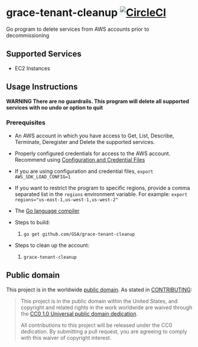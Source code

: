 # grace-tenant-cleanup [![CircleCI](https://circleci.com/gh/GSA/grace-tenant-cleanup.svg?style=svg)](https://circleci.com/gh/GSA/grace-tenant-cleanup)

Go program to delete services from AWS accounts prior to decommissioning

## Supported Services ##

- EC2 Instances

## Usage Instructions ##

**WARNING There are no guardrails.  This program will delete all supported services
with no undo or option to quit**

### Prerequisites ###

- An AWS account in which you have access to Get, List, Describe, Terminate,
Deregister and Delete the supported services.

- Properly configured credentials for access to the AWS account.  Recommend
using [Configuration and Credential Files](https://docs.aws.amazon.com/cli/latest/userguide/cli-configure-files.html)

- If you are using configuration and credential files, `export AWS_SDK_LOAD_CONFIG=1`

- If you want to restrict the program to specific regions, provide a comma separated
list in the `regions` environment variable.  For example: `export regions="us-east-1,us-west-1,us-west-2"`

- The [Go language compiler](https://golang.org/doc/install)

- Steps to build:

    1. `go get github.com/GSA/grace-tenant-cleanup`

- Steps to clean up the account:

    1. `grace-tenant-cleanup`

## Public domain ##

This project is in the worldwide [public domain](LICENSE.md). As stated in [CONTRIBUTING](CONTRIBUTING.md):

> This project is in the public domain within the United States, and copyright and related rights in the work worldwide are waived through the [CC0 1.0 Universal public domain dedication](https://creativecommons.org/publicdomain/zero/1.0/).
>
> All contributions to this project will be released under the CC0 dedication. By submitting a pull request, you are agreeing to comply with this waiver of copyright interest.
